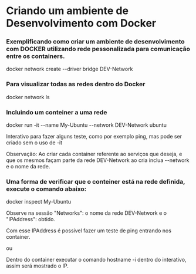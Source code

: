 # Criando um ambiente de Desenvolvimento com Docker

### Exemplificando como criar um ambiente de desenvolvimento com DOCKER utilizando rede pessonalizada para comunicação entre os containers. 

docker network create --driver bridge DEV-Network

### Para visualizar todas as redes dentro do Docker

docker network ls

### Incluindo um conteiner a uma rede

docker run -it --name My-Ubuntu --network DEV-Network ubuntu 

Interativo para fazer alguns teste, como por exemplo ping, mas pode ser criado sem o uso de -it

Observação: Ao criar cada container referente ao serviços que deseja, e que os mesmos façam parte da rede DEV-Network ao cria inclua --network e o nome da rede. 

### Uma forma de verificar que o conteiner está na rede definida, execute o comando abaixo:

docker inspect My-Ubuntu 

Observe na sessão "Networks": o nome da rede DEV-Network e o "IPAddress": obtido. 

Com esse IPAddress é possivel fazer um teste de ping entrando nos container.

ou 

Dentro do container executar o comando hostname -i dentro do interativo, assim será mostrado o IP.

